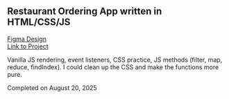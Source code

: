 ## Restaurant Ordering App  written in HTML/CSS/JS
[Figma Design](https://www.figma.com/design/Hdgwo69Dym9vVsxbuPbl0h/Mobile-Restaurant-Menu?node-id=0-1&p=f&t=ESwR7XfRabP2iKoi-0)
<br>
[Link to Project](https://coruscating-croquembouche-95fffc.netlify.app/)

Vanilla JS rendering, event listeners, CSS practice, JS methods (filter, map, reduce, findIndex). I could clean up the CSS and make the functions more pure.

Completed on August 20, 2025
